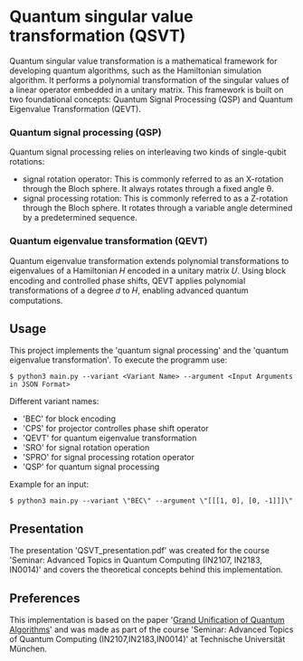 # Quantum singular value transformation (QSVT)

Quantum singular value transformation is a mathematical framework for developing quantum algorithms, such as the Hamiltonian simulation algorithm. It performs a polynomial transformation of the singular values of a linear operator embedded in a unitary matrix. This framework is built on two foundational concepts: Quantum Signal Processing (QSP) and Quantum Eigenvalue Transformation (QEVT).

### Quantum signal processing (QSP)
Quantum signal processing relies on interleaving two kinds of single-qubit rotations:
- signal rotation operator: This is commonly referred to as an X-rotation through the Bloch sphere. It always rotates through a fixed angle θ.
- signal processing rotation: This is commonly referred to as a Z-rotation through the Bloch sphere. It rotates through a variable angle determined by a predetermined sequence.

### Quantum eigenvalue transformation (QEVT)
Quantum eigenvalue transformation extends polynomial transformations to eigenvalues of a Hamiltonian 𝐻 encoded in a unitary matrix 𝑈. Using block encoding and controlled phase shifts, QEVT applies polynomial transformations of a degree 𝑑 to 𝐻, enabling advanced quantum computations.

## Usage
This project implements the 'quantum signal processing' and the 'quantum eigenvalue transformation'.
To execute the programm use:
```
$ python3 main.py --variant <Variant Name> --argument <Input Arguments in JSON Format>
```

Different variant names:
- 'BEC' for block encoding
- 'CPS' for projector controlles phase shift operator
- 'QEVT' for quantum eigenvalue transformation
- 'SRO' for signal rotation operation
- 'SPRO' for signal processing rotation operator
- 'QSP' for quantum signal processing

Example for an input:
```
$ python3 main.py --variant \"BEC\" --argument \"[[[1, 0], [0, -1]]]\"
```

## Presentation 
The presentation 'QSVT_presentation.pdf' was created for the course 'Seminar: Advanced Topics in Quantum Computing (IN2107, IN2183, IN0014)' and covers the theoretical concepts behind this implementation.

## Preferences
This implementation is based on the paper '[Grand Unification of Quantum Algorithms](https://journals.aps.org/prxquantum/abstract/10.1103/PRXQuantum.2.040203)' and was made as part of the course 'Seminar: Advanced Topics of Quantum Computing (IN2107,IN2183,IN0014)' at Technische Universität München. 

